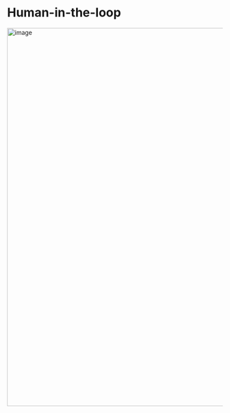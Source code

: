 # Human-in-the-loop
<img width="2378" height="882" alt="image" src="https://github.com/user-attachments/assets/6a19fe65-7bd0-4a1b-b7cb-a34e102456fc" />
